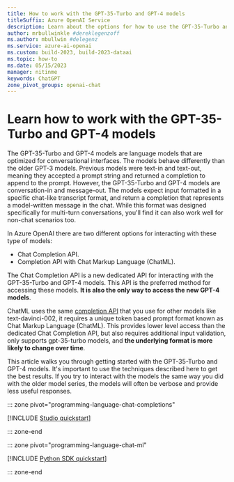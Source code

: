 ```yaml
---
title: How to work with the GPT-35-Turbo and GPT-4 models 
titleSuffix: Azure OpenAI Service
description: Learn about the options for how to use the GPT-35-Turbo and GPT-4 models 
author: mrbullwinkle #dereklegenzoff
ms.author: mbullwin #delegenz
ms.service: azure-ai-openai
ms.custom: build-2023, build-2023-dataai
ms.topic: how-to
ms.date: 05/15/2023
manager: nitinme
keywords: ChatGPT
zone_pivot_groups: openai-chat
---
```


# Learn how to work with the GPT-35-Turbo and GPT-4 models

The GPT-35-Turbo and GPT-4 models are language models that are optimized for conversational interfaces. The models behave differently than the older GPT-3 models. Previous models were text-in and text-out, meaning they accepted a prompt string and returned a completion to append to the prompt. However, the GPT-35-Turbo and GPT-4 models are conversation-in and message-out. The models expect input formatted in a specific chat-like transcript format, and return a completion that represents a model-written message in the chat. While this format was designed specifically for multi-turn conversations, you'll find it can also work well for non-chat scenarios too.

In Azure OpenAI there are two different options for interacting with these type of models:

- Chat Completion API.
- Completion API with Chat Markup Language (ChatML).

The Chat Completion API is a new dedicated API for interacting with the GPT-35-Turbo and GPT-4 models. This API is the preferred method for accessing these models. **It is also the only way to access the new GPT-4 models**.

ChatML uses the same [completion API](../reference.md#completions) that you use for other models like text-davinci-002, it requires a unique token based prompt format known as Chat Markup Language (ChatML). This provides lower level access than the dedicated Chat Completion API, but also requires additional input validation, only supports gpt-35-turbo models, and **the underlying format is more likely to change over time**.

This article walks you through getting started with the GPT-35-Turbo and GPT-4 models. It's important to use the techniques described here to get the best results. If you try to interact with the models the same way you did with the older model series, the models will often be verbose and provide less useful responses.

::: zone pivot="programming-language-chat-completions"

[!INCLUDE [Studio quickstart](../includes/chat-completion.md)]

::: zone-end

::: zone pivot="programming-language-chat-ml"

[!INCLUDE [Python SDK quickstart](../includes/chat-markup-language.md)]

::: zone-end
